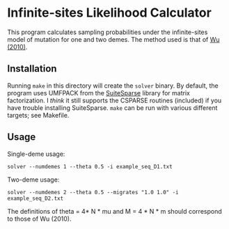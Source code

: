 Infinite-sites Likelihood Calculator
====================================

This program calculates sampling probabilities under the infinite-sites model
of mutation for one and two demes. The method used is that of
[Wu (2010)](http://ieeexplore.ieee.org/xpl/articleDetails.jsp?arnumber=5383348).

Installation
----------

Running `make` in this directory will create the `solver` binary. By default,
the program uses UMFPACK from the
[SuiteSparse](http://faculty.cse.tamu.edu/davis/suitesparse.html) library for
matrix factorization. I *think* it still supports the CSPARSE routines
(included) if you have trouble installing SuiteSparse. `make` can be run with
various different targets; see Makefile.

Usage
-----

Single-deme usage:
	
	solver --numdemes 1 --theta 0.5 -i example_seq_D1.txt

Two-deme usage:

	solver --numdemes 2 --theta 0.5 --migrates "1.0 1.0" -i example_seq_D2.txt

The definitions of theta = 4* N * mu and M = 4 * N * m should correspond to
those of Wu (2010). 
